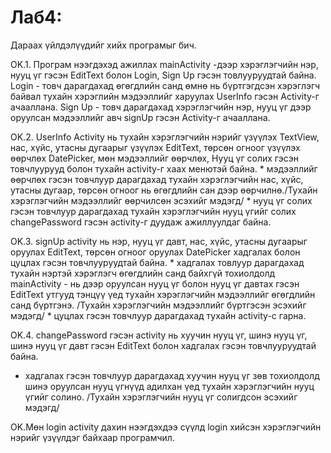 # Лаб4:

Дараах үйлдэлүүдийг хийх програмыг бич.

OK.1. Програм нээгдэхэд ажиллах mainActivity -дээр хэрэглэгчийн нэр, нууц үг гэсэн EditText болон Login, Sign Up гэсэн товлууруудтай байна.
  Login - товч дарагдахад өгөгдлийн санд өмнө нь бүртгэгдсэн хэрэглэгч байвал тухайн хэрэглийн мэдээллийг харуулах UserInfo гэсэн Activity-г ачааллана.
  Sign Up - товч дарагдахад хэрэглэгчийн нэр, нууц үг дээр оруулсан мэдээллийг авч signUp гэсэн Activity-г ачааллана.
  
OK.2. UserInfo Activity нь тухайн хэрэглэгчийн нэрийг үзүүлэх TextView, нас, хүйс, утасны дугаарыг үзүүлэх EditText, төрсөн огноог үзүүлэх өөрчлөх DatePicker, мөн мэдээллийг өөрчлөх,
    Нууц үг солих гэсэн товчлуурууд болон тухайн activity-г хаах менютэй байна.
     * мэдээллийг өөрчлөх гэсэн товчлуур дарагдахад тухайн хэрэглэгчийн нас, хүйс, утасны дугаар, төрсөн огноог нь өгөгдлийн сан дээр өөрчилнө./Тухайн хэрэглэгчийн мэдээллийг өөрчилсөн эсэхийг мэдэгд/ 
     * нууц үг солих  гэсэн товчлуур дарагдахад тухайн хэрэглэгчийн нууц үгийг солих changePassword гэсэн activity-г дуудаж ажиллуулдаг байна.
     
OK.3. signUp activity нь нэр, нууц үг давт, нас, хүйс, утасны дугаарыг оруулах EditText, төрсөн огноог оруулах DatePicker хадгалах болон цуцлах гэсэн товчлууруудтай байна.
      * хадгалах товлуур дарагдахад тухайн нэртэй хэрэглэгч өгөгдлийн санд байхгүй тохиолдолд mainActivity - нь дээр оруулсан нууц үг болон нууц үг давтах гэсэн EditText утгууд тэнцүү үед тухайн
       хэрэглэгчийн мэдээллийг өгөгдлийн санд бүртгэнэ. /Тухайн хэрэглэгчийн мэдээллийг бүртгэсэн эсэхийг мэдэгд/ 
      * цуцлах гэсэн товчлуур дарагдахад тухайн activity-c гарна.
     
OK.4. changePassword гэсэн activity нь хуучин нууц үг, шинэ нууц үг, шинэ нууц үг давт гэсэн EditText болон хадгалах гэсэн товчлууруудтай байна.
   * хадгалах гэсэн товчлуур дарагдахад хуучин нууц үг зөв тохиолдолд шинэ оруулсан нууц үгнүүд адилхан үед тухайн хэрэглэгчийн нууц үгийг солино. 
   /Тухайн хэрэглэгчийн нууц үг солигдсон эсэхийг мэдэгд/ 

OK.Мөн login activity дахин нээгдэхдээ сүүлд login хийсэн хэрэглэгчийн нэрийг үзүүлдэг байхаар програмчил.
